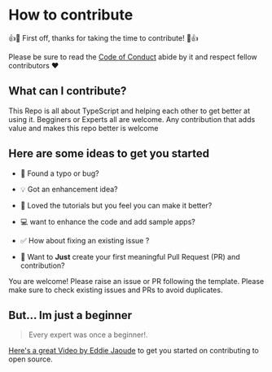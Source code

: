 # How to contribute

👍🎉 First off, thanks for taking the time to contribute! 🎉👍

Please be sure to read the [Code of Conduct](./CODE_OF_CONDUCT.md) abide by it and respect fellow contributors :heart:

## What can I contribute?

This Repo is all about TypeScript and helping each other to get better at using it. Begginers or Experts all are welcome. Any contribution that adds value and makes this repo better is welcome

## Here are some ideas to get you started

- :bug: Found a typo or bug?

- :bulb: Got an enhancement idea?

- :memo: Loved the tutorials but you feel you can make it better?

- :computer: want to enhance the code and add sample apps?

- :white_check_mark: How about fixing an existing issue ?

- :seedling: Want to **Just** create your first meaningful Pull Request (PR) and contribution?

You are welcome! Please raise an issue or PR following the template. Please make sure to check existing issues and PRs to avoid duplicates.

## But... Im just a beginner

> Every expert was once a beginner!.

[Here's a great Video by Eddie Jaoude](https://youtu.be/yzeVMecydCE) to get you started on contributing to open source.
